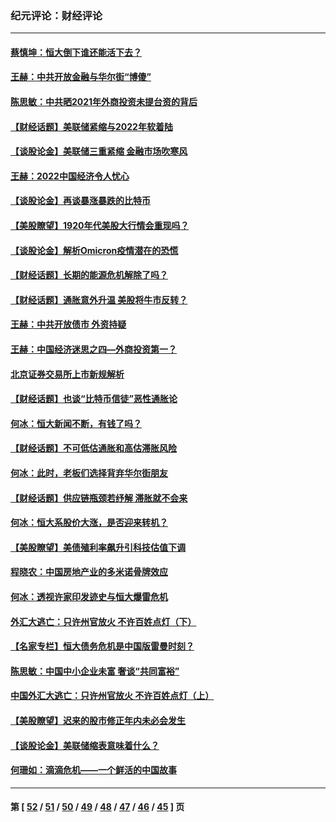 ### 纪元评论：财经评论
---
#### [蔡慎坤：恒大倒下谁还能活下去？](../../pages/nsc1026/n13501831.md) 
#### [王赫：中共开放金融与华尔街“博傻”](../../pages/nsc1026/n13501138.md) 
#### [陈思敏：中共晒2021年外商投资未提台资的背后](../../pages/nsc1026/n13501057.md) 
#### [【财经话题】美联储紧缩与2022年软着陆](../../pages/nsc1026/n13498354.md) 
#### [【谈股论金】美联储三重紧缩 金融市场吹寒风](../../pages/nsc1026/n13487202.md) 
#### [王赫：2022中国经济令人忧心](../../pages/nsc1026/n13480433.md) 
#### [【谈股论金】再谈暴涨暴跌的比特币](../../pages/nsc1026/n13428036.md) 
#### [【美股瞭望】1920年代美股大行情会重现吗？](../../pages/nsc1026/n13425425.md) 
#### [【谈股论金】解析Omicron疫情潜在的恐慌](../../pages/nsc1026/n13403704.md) 
#### [【财经话题】长期的能源危机解除了吗？](../../pages/nsc1026/n13378041.md) 
#### [【财经话题】通胀意外升温 美股将牛市反转？](../../pages/nsc1026/n13370659.md) 
#### [王赫：中共开放债市 外资持疑](../../pages/nsc1026/n13366203.md) 
#### [王赫：中国经济迷思之四—外商投资第一？](../../pages/nsc1026/n13354150.md) 
#### [北京证券交易所上市新规解析](../../pages/nsc1026/n13348292.md) 
#### [【财经话题】也谈“比特币信徒”恶性通胀论](../../pages/nsc1026/n13331972.md) 
#### [何冰：恒大新闻不断，有钱了吗？](../../pages/nsc1026/n13325002.md) 
#### [【财经话题】不可低估通胀和高估滞胀风险](../../pages/nsc1026/n13300505.md) 
#### [何冰：此时，老板们选择背弃华尔街朋友](../../pages/nsc1026/n13295291.md) 
#### [【财经话题】供应链瓶颈若纾解 滞胀就不会来](../../pages/nsc1026/n13286759.md) 
#### [何冰：恒大系股价大涨，是否迎来转机？](../../pages/nsc1026/n13276822.md) 
#### [【美股瞭望】美债殖利率飙升引科技估值下调](../../pages/nsc1026/n13267775.md) 
#### [程晓农：中国房地产业的多米诺骨牌效应](../../pages/nsc1026/n13259673.md) 
#### [何冰：透视许家印发迹史与恒大爆雷危机](../../pages/nsc1026/n13253937.md) 
#### [外汇大逃亡：只许州官放火 不许百姓点灯（下）](../../pages/nsc1026/n13245748.md) 
#### [【名家专栏】恒大债务危机是中国版雷曼时刻？](../../pages/nsc1026/n13242613.md) 
#### [陈思敏：中国中小企业未富 奢谈“共同富裕”](../../pages/nsc1026/n13241213.md) 
#### [中国外汇大逃亡：只许州官放火 不许百姓点灯（上）](../../pages/nsc1026/n13228773.md) 
#### [【美股瞭望】迟来的股市修正年内未必会发生](../../pages/nsc1026/n13223100.md) 
#### [【谈股论金】美联储缩表意味着什么？](../../pages/nsc1026/n13174610.md) 
#### [何珊如：滴滴危机——一个鲜活的中国故事](../../pages/nsc1026/n13151962.md) 

---
#### 第 [ [52](./52.md) / [51](./51.md) / [50](./50.md) / [49](./49.md) / [48](./48.md) / [47](./47.md) / [46](./46.md) / [45](./45.md) ] 页
